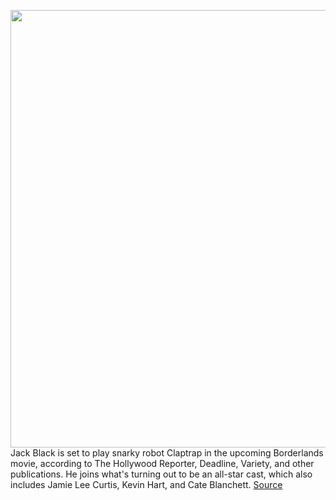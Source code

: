 <img src='https://cdn.vox-cdn.com/thumbor/kFvwgGQV_o1X8TFApSZfNB4vIIY=/0x0:9000x6000/1200x800/filters:focal(3821x1938:5205x3322)/cdn.vox-cdn.com/uploads/chorus_image/image/68804830/1207441412.0.jpg' width='700px' /><br/>
Jack Black is set to play snarky robot Claptrap in the upcoming Borderlands movie, according to The Hollywood Reporter, Deadline, Variety, and other publications. He joins what's turning out to be an all-star cast, which also includes Jamie Lee Curtis, Kevin Hart, and Cate Blanchett.
<a href='https://www.theverge.com/2021/2/11/22278513/jack-black-claptrap-borderlands-movie'> Source <a/>